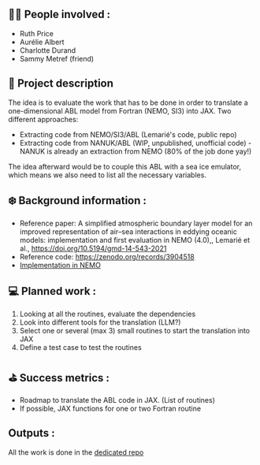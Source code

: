## 👩‍🏫 People involved : 
- Ruth Price
- Aurélie Albert
- Charlotte Durand
- Sammy Metref (friend)

## 🧊 Project description 
The idea is to evaluate the work that has to be done in order to translate a one-dimensional ABL model from Fortran (NEMO, SI3) into JAX. 
Two different approaches:
- Extracting code from NEMO/SI3/ABL (Lemarié's code, public repo)
- Extracting code from NANUK/ABL (WIP, unpublished, unofficial code) - NANUK is already an extraction from NEMO (80% of the job done yay!)

The idea afterward would be to couple this ABL with a sea ice emulator, which means we also need to list all the necessary variables.

## ❄️ Background information : 
- Reference paper: A simplified atmospheric boundary layer model for an improved representation of air–sea interactions in eddying oceanic models: implementation and first evaluation in NEMO (4.0),, Lemarié et al., https://doi.org/10.5194/gmd-14-543-2021
- Reference code: https://zenodo.org/records/3904518
- [Implementation in NEMO](https://forge.nemo-ocean.eu/nemo/nemo/-/tree/main/src/ABL?ref_type=heads)

## 💻 Planned work : 
1. Looking at all the routines, evaluate the dependencies
2. Look into different tools for the translation (LLM?)
3. Select one or several (max 3) small routines to start the translation into JAX
4. Define a test case to test the routines


## ⛳️ Success metrics : 
- Roadmap to translate the ABL code in JAX. (List of routines)
- If possible, JAX functions for one or two Fortran routine

## Outputs :

All the work is done in the [dedicated repo](https://github.com/Diff4Earth/ABL_1D_JAX/blob/main/README.md)
